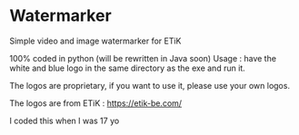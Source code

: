 # Watermarker
Simple video and image watermarker for ETiK 

100% coded in python (will be rewritten in Java soon)
Usage : have the white and blue logo in the same directory as the exe and run it.

The logos are proprietary, if you want to use it, please use your own logos.

The logos are from ETiK : https://etik-be.com/

I coded this when I was 17 yo
